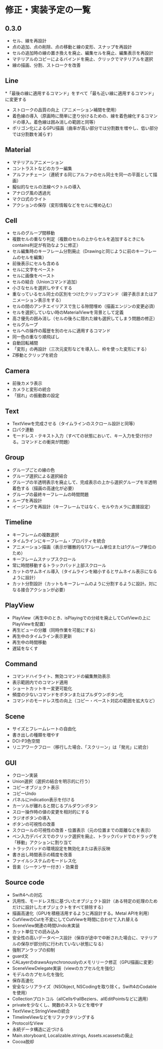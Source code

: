# 修正・実装予定の一覧

## 0.3.0
* セル、線を再設計
* 点の追加、点の削除、点の移動と線の変形、スナップを再設計
* セルの追加時の線の置き換えを廃止、編集セルを廃止、編集表示を再設計
* マテリアルのコピーによるバインドを廃止、クリックでマテリアルを選択
* 線の描画、分割、ストロークを改善

## Line
*「最後の線に適用するコマンド」をすべて「最も近い線に適用するコマンド」に変更する
* ストロークの品質の向上（アニメーション補間を使用）  
* 着色線の導入（原画時に簡単に塗り分けるための、線を着色線化するコマンドの導入。着色線は囲み消しの範囲と同等）
* ポリゴン化によるGPU描画（曲率が高い部分では分割数を増やし、低い部分では分割数を減らす） 

## Material
* マテリアルアニメーション
* コントラストなどのカラー編集
* アルファチェーン（連続する同じアルファのセル同士を同一の平面として描画）
* 擬似的なセルの法線ベクトルの導入
* アナログ風の透過光
* マクロ式のライト
* アクションの保存（変形情報などをセルに埋め込む）

## Cell
* セルのグループ間移動
* 複数セルの重なり判定（複数のセルの上からセルを追加するときにもcontains判定が有効なように修正）
* セル編集時のキーフレーム分割廃止（Drawingと同じように前のキーフレームのセルを編集）
* 前後表示にセルも含める
* セルに文字をペースト
* セルに画像をペースト
* セルの結合（Unionコマンド追加）
* 小さなセルを選択しやすくする
* 重なっているセル同士の区別をつけたクリップコマンド（親子表示またはアニメーション表示をする）
* セルの間のアンチエイリアスで生じる隙間埋め（描画エンジンの変更必須）
* セルを選択していない時のMaterialViewを背景として定義
* 高さ優先の囲み消し（セルの後ろに隠れた線も選択してしまう問題の修正）
* セルグループ
* セルへの操作の履歴を別のセルに適用するコマンド
* 同一色の重なり順飛ばし
* 自動回転補間
* 「変形」の再設計（三次元変形などを導入し、枠を使った変形にする）
* Z移動とクリップを統合

## Camera
* 前後カメラ表示
* カメラと変形の統合
* 「揺れ」の振動数の設定

## Text
* TextViewを完成させる（タイムラインのスクロール設計と同等）
* 口パク連動
* モードレス・テキスト入力（すべての状態において、キー入力を受け付ける。コマンドとの衝突が問題）

## Group
* グループごとの線の色
* グループ選択による選択結合
* グループの半透明表示を廃止して、完成表示の上から選択グループを半透明着色する（描画の高速化が必要）
* グループの最終キーフレームの時間問題
* ループを再設計
* イージングを再設計（キーフレームではなく、セルやカメラに直接設定）

## Timeline
* キーフレームの複数選択
* タイムラインにキーフレーム・プロパティを統合
* アニメーション描画（表示が離散的な1フレーム単位または1グループ単位のため）
* キーフレームスナップスクロール
* 常に時間移動するトラックパッド上部スクロール
* カットのサムネイル導入（タイムラインを縮小するとサムネイル表示になるように設計）
* カット分割設計（カットもキーフレームのように分割するように設計。対になる接合アクションが必要）

## PlayView
* PlayView（再生中のとき、isPlayingでの分岐を廃止してCutViewの上にPlayViewを配置）
* 再生ビューの分離（同時作業を可能にする）
* 再生中のタイムライン表示更新
* 再生中の時間移動
* 遅延をなくす

## Command
* コマンドハイライト、無効コマンドの編集無効表示
* 表示範囲内でのコマンド適用
* ショートカットキー変更可能化
* 頻度の少ないコマンドをボタンまたはプルダウンボタン化
* コマンドのモードレス性の向上（コピー・ペースト対応の範囲を拡大など）

## Scene
* サイズとフレームレートの自由化
* 書き出しの種類を増やす
* DCI-P3色空間
* リニアワークフロー（移行した場合、「スクリーン」は「発光」に統合）

## GUI
* クローン実装
* Union選択（選択の結合を明示的に行う）
* コピーオブジェクト表示
* コピーUndo
* パネルにindication表示を付ける
* カーソルが離れると閉じるプルダウンボタン
* スロー操作時の値の変更を相対的にする
* ラジオボタンの導入
* ボタンの可視性の改善
* スクロールの可視性の改善・位置表示（元の位置までの距離などを表示）
* ペン入力デバイスでのクリック選択を廃止、トラックパッドでのドラッグを「移動」アクションに割り当て
* トラックパッドの環境設定を無効化または表示反映
* 書き出し時間表示の精度を改善
* ファイルシステムのモードレス化
* 音楽（シーケンサー付き）・効果音

## Source code
* Swift4への対応
* 汎用性、モードレス性に基づいたオブジェクト設計（ある特定の処理のためだけに設計したオブジェクトをすべて排除する）
* 描画高速化（GPUを積極活用するように再設計する。Metal APIを利用）
* CutViewのCutを不変にしてCutViewを時間に合わせて入れ替える
* SceneView関連の時間Undo未実装
* カット単位での読み込み
* 安全性の高いデータベース設計（保存が途中で中断された場合に、マテリアルの保存が部分的に行われていない状態になる）
* 強制アンラップの抑制
* guard文
* CALayerのdrawsAsynchronouslyのメモリリーク修正（GPU描画に変更）
* SceneViewDelegate実装（viewのカプセル化を強化）
* モデルのカプセル化を強化
* 保存高速化
* 安全なシリアライズ（NSObject, NSCodingを取り除く。Swift4のCodableを使用）
* Collectionプロトコル（allCellsやallBeziers、allEditPointsなどに適用）
* privateを少なくし、関数のネストなどを増やす
* TextViewとStringViewの統合
* TimelineViewなどをリファクタリングする
* ProtocolなView
* 永続データ構造に近づける
* Main.storyboard, Localizable.strings, Assets.xcassetsの廃止
* Cocoa脱却

